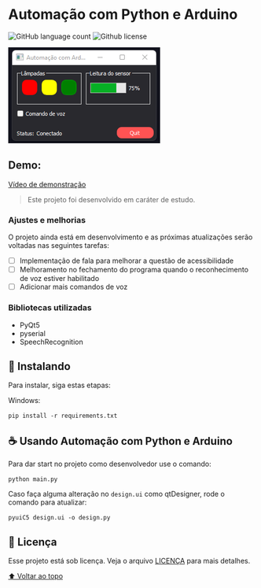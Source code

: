 # Automação com Python e Arduino

<!---Esses são exemplos. Veja https://shields.io para outras pessoas ou para personalizar este conjunto de escudos. Você pode querer incluir dependências, status do projeto e informações de licença aqui--->

![GitHub language count](https://img.shields.io/github/languages/count/ricardoracki/YTdownloader)
![Github license](https://img.shields.io/github/license/ricardoracki/YTdownloader)

<img src="./assets/imgs/design.png" alt="exemplo imagem">

## Demo:

[Vídeo de demonstração](raw.githubusercontent.com/ricardoracki/automacaoPythonArduino/main/assets/videos/demo.mp4)

> Este projeto foi desenvolvido em caráter de estudo.

### Ajustes e melhorias

O projeto ainda está em desenvolvimento e as próximas atualizações serão voltadas nas seguintes tarefas:

- [ ] Implementação de fala para melhorar a questão de acessibilidade
- [ ] Melhoramento no fechamento do programa quando o reconhecimento de voz estiver habilitado
- [ ] Adicionar mais comandos de voz

### Bibliotecas utilizadas

- PyQt5
- pyserial
- SpeechRecognition

## 🚀 Instalando

Para instalar, siga estas etapas:

Windows:

```
pip install -r requirements.txt
```

## ☕ Usando Automação com Python e Arduino

Para dar start no projeto como desenvolvedor use o comando:

```
python main.py
```

Caso faça alguma alteração no `design.ui` como qtDesigner, rode o comando para atualizar:

```
pyuiC5 design.ui -o design.py
```

## 📝 Licença

Esse projeto está sob licença. Veja o arquivo [LICENÇA](LICENSE.md) para mais detalhes.

[⬆ Voltar ao topo](#youtube-downloader)<br>
